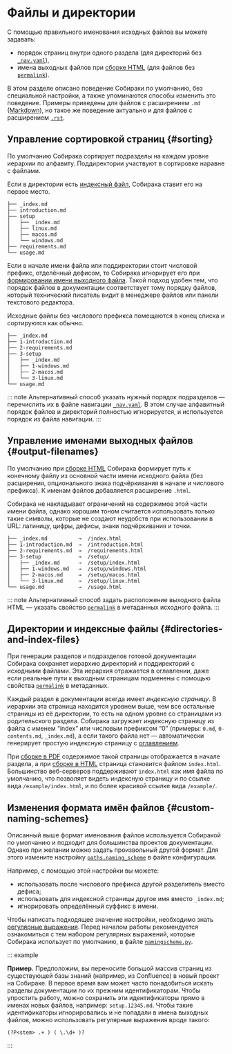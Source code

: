 # Файлы и директории

С помощью правильного именования исходных файлов вы можете задавать:

- порядок страниц внутри одного раздела (для директорий без [`_nav.yaml`](nav.md)),
- имена выходных файлов при [сборке HTML](../build-html/web.md) (для файлов без [`permalink`](metadata.md#permalink)).

В этом разделе описано поведение Собираки по умолчанию, без специальной настройки, а также упоминаются способы изменить это поведение. Примеры приведены для файлов с расширением `.md` ([Markdown](../writing/markdown.md)), но такое же поведение актуально и для файлов с расширением [`.rst`](../writing/rest.md).

## Управление сортировкой страниц {#sorting}

По умолчанию Собирака сортирует подразделы на каждом уровне иерархии по алфавиту. Поддиректории участвуют в сортировке наравне с файлами.

Если в директории есть [индексный файл](#directories-and-index-files), Собирака ставит его на первое место.

    ├── _index.md
    ├── introduction.md
    ├── setup
    │   ├── _index.md
    │   ├── linux.md
    │   ├── macos.md
    │   └── windows.md
    ├── requirements.md
    └── usage.md

Если в начале имени файла или поддиректории стоит числовой префикс, отделённый дефисом, то Собирака игнорирует его при [формировании имени выходного файла](#output-filenames). Такой подход удобен тем, что порядок файлов в документации соответствует тому порядку файлов, который технический писатель видит в менеджере файлов или панели текстового редактора.

Исходные файлы без числового префикса помещаются в конец списка и сортируются как обычно.

    ├── _index.md
    ├── 1-introduction.md
    ├── 2-requirements.md
    ├── 3-setup
    │   ├── _index.md
    │   ├── 1-windows.md
    │   ├── 2-macos.md
    │   └── 3-linux.md
    └── usage.md

::: note
Альтернативный способ указать нужный порядок подразделов — перечислить их в файле навигации [`_nav.yaml`](nav.md). В этом случае алфавитный порядок файлов и директорий полностью игнорируется, и используется порядок из файла навигации.
:::

## Управление именами выходных файлов {#output-filenames}

По умолчанию при [сборке HTML](../build-html/web.md) Собирака формирует путь к конечному файлу из основной части имени исходного файла (без расширения, опционального знака подчёркивания в начале и числового префикса). К именам файлов добавляется расширение `.html`.

Собирака не накладывает ограничений на содержимое этой части имени файла, однако хорошим тоном считается использовать только такие символы, которые не создают неудобств при использовании в URL: латиницу, цифры, дефисы, знаки подчёркивания и точки.

    ├── _index.md          →  /index.html
    ├── 1-introduction.md  →  /introduction.html
    ├── 2-requirements.md  →  /requirements.html
    ├── 3-setup            →  /setup/
    │   ├── _index.md      →  /setup/index.html
    │   ├── 1-windows.md   →  /setup/windows.html
    │   ├── 2-macos.md     →  /setup/macos.html
    │   └── 3-linux.md     →  /setup/linux.html
    └── usage.md           →  /usage.html

::: note
Альтернативный способ задать расположение выходного файла HTML — указать свойство [`permalink`](metadata.md#permalink) в метаданных исходного файла.
:::

## Директории и индексные файлы {#directories-and-index-files}

При генерации разделов и подразделов готовой документации Собирака сохраняет иерархию директорий и поддиректорий с исходными файлами. Эта иерархия отражается в оглавлении, даже если реальные пути к выходным страницам подменены с помощью свойства [`permalink`](metadata.md#permalink) в метаданных.

Каждый раздел в документации всегда имеет _индексную страницу_. В иерархии эта страница находится уровнем выше, чем все остальные страницы из её директории, то есть на одном уровне со страницами из родительского раздела. Собирака загружает индексную страницу из файла с именем “index” или числовым префиксом “0” (примеры: `0.md`, `0-contents.md`, `_index.md`), а если такого файла нет — автоматически генерирует простую индексную страницу с [оглавлением](toc.md).

При [сборке в PDF](../build-pdf/weasyprint.md) содержимое такой страницы отображается в начале раздела, а при [сборке в HTML](../build-html/web.md) страница становится файлом `index.html`. Большинство веб-серверов поддерживают `index.html` как имя файла по умолчанию, что позволяет видеть индексную страницу и по ссылке вида `/example/index.html`, и по более красивой ссылке вида `/example/`.

## Изменения формата имён файлов {#custom-naming-schemes}

Описанный выше формат именования файлов используется Собиракой по умолчанию и подходит для большинства проектов документации. Однако при желании можно задать произвольный другой формат. Для этого измените настройку [`paths.naming_scheme`](../reference/configuration.md#paths.naming_scheme) в файле конфигурации.

Например, с помощью этой настройки вы можете:

- использовать после числового префикса другой разделитель вместо дефиса;
- использовать для индексной страницы другое имя вместо `_index.md`;
- игнорировать определённый суффикс в имени.

Чтобы написать подходящее значение настройки, необходимо знать [регулярные выражения](https://docs.python.org/3/library/re.html). Перед началом работы рекомендуется ознакомиться с тем набором регулярных выражений, которые Собирака использует по умолчанию, в файле [`namingscheme.py`](../../../src/sobiraka/models/namingscheme.py).

::: example

**Пример.** Предположим, вы переносите большой массив страниц из существующей базы знаний (например, из Confluence) в новый проект на Собираке. В первое время вам может часто понадобиться искать разделы документации по их прежним идентификаторам. Чтобы упростить работу, можно сохранить эти идентификаторы прямо в именах новых файлов, например: `setup.12345.md`. Чтобы такие идентификаторы игнорировались и не попадали в имена выходных файлов, можно использовать регулярные выражения вроде такого:

```
(?P<stem> .+ ) ( \.\d+ )?
```

:::